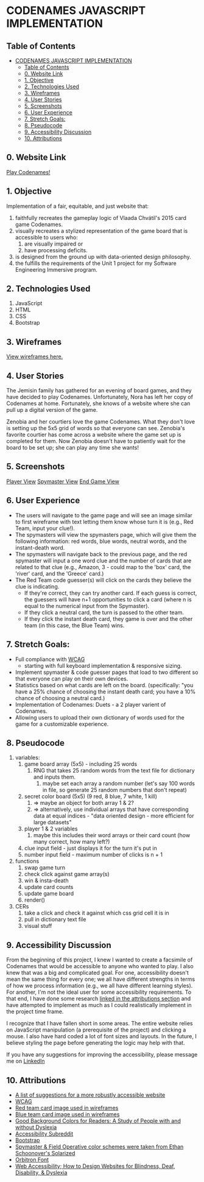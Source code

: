 CODENAMES JAVASCRIPT IMPLEMENTATION
=====

## Table of Contents
- [CODENAMES JAVASCRIPT IMPLEMENTATION](#codenames-javascript-implementation)
  - [Table of Contents](#table-of-contents)
  - [0. Website Link](#0-website-link)
  - [1. Objective](#1-objective)
  - [2. Technologies Used](#2-technologies-used)
  - [3. Wireframes](#3-wireframes)
  - [4. User Stories](#4-user-stories)
  - [5. Screenshots](#5-screenshots)
  - [6. User Experience](#6-user-experience)
  - [7. Stretch Goals:](#7-stretch-goals)
  - [8. Pseudocode](#8-pseudocode)
  - [9. Accessibility Discussion](#9-accessibility-discussion)
  - [10. Attributions](#10-attributions)

## 0. Website Link
[Play Codenames!](http://www.jscodenames.surge.sh)

## 1. Objective
Implementation of a fair, equitable, and just website that: 
   1. faithfully recreates the gameplay logic of Vlaada Chvátil's 2015 card game Codenames.
   2. visually recreates a stylized representation of the game board that is accessible to users who:
      1. are visually impaired or
      2. have processing deficits.
   3. is designed from the ground up with  data-oriented design philosophy.
   4. the fulfills the requirements of the Unit 1 project for my Software Engineering Immersive program.
   

## 2. Technologies Used
1. JavaScript
2. HTML
3. CSS
4. Bootstrap
   
## 3. Wireframes
[View wireframes here.](https://www.canva.com/design/DAEEDmlvdQE/XlOWR4xfqbIZHaSOLQMzwg/view?utm_content=DAEEDmlvdQE&utm_campaign=designshare&utm_medium=link&utm_source=sharebutton)

## 4. User Stories
   The Jemisin family has gathered for an evening of board games, and they have decided to play Codenames. Unfortunately, Nora has left her copy of Codenames at home. Fortunately, she knows of a website where she can pull up a digital version of the game. 

   Zenobia and her courtiers love the game Codenames. What they don't love is setting up the 5x5 grid of words so that everyone can see. Zenobia's favorite courtier has come across a website where the game set up is completed for them. Now Zenobia doesn't have to patiently wait for the board to be set up; she can play any time she wants! 

## 5. Screenshots
[Player View](images/playerMode.png)
[Spymaster View](images/spymasterMode.png)
[End Game View](images/endGame.png)

## 6. User Experience
*  The users will navigate to the game page and will see an image similar to first wireframe with text letting them know whose turn it is (e.g., Red Team, input your clue!).
*  The spymasters will view the spymasters page, which will give them the following information: red words, blue words, neutral words, and the instant-death word.
*  The spymasters will navigate back to the previous page, and the red spymaster will input a one word clue and the number of cards that are related to that clue (e.g., Amazon, 3 - could map to the 'box' card, the 'river' card, and the 'Greece' card.)
*  The Red Team code guesser(s) will click on the cards they believe the clue is indicating. 
   *  If they're correct, they can try another card. If each guess is correct, the guessers will have n+1 opportunities to click a card (where n is equal to the numerical input from the Spymaster).
   * If they click a neutral card, the turn is passed to the other team.
   * If they click the instant death card, they game is over and the other team (in this case, the Blue Team) wins.

## 7. Stretch Goals: 
* Full compliance with [WCAG](https://www.w3.org/WAI/WCAG21/quickref/)
  * starting with full keyboard implementation & responsive sizing.
* Implement spymaster & code guesser pages that load to two different so that everyone can play on their own devices.
* Statistics based on what cards are left on the board. (specifically: "you have a 25% chance of choosing the instant death card; you have a 10% chance of choosing a neutral card.)
* Implementation of Codenames: Duets - a 2 player varient of Codenames.
* Allowing users to upload their own dictionary of words used for the game for a customizable experience.

## 8. Pseudocode
1. variables:
   1. game board array (5x5) - including 25 words
      1. RNG that takes 25 random words from the text file for dictionary and inputs them. 
         1. maybe set each array a random number (let's say 100 words in file, so generate 25 random numbers that don't repeat)
   2. secret color board (5x5) (9 red, 8 blue, 7 white, 1 kill)
      1. => maybe an object for both array 1 & 2?
      2. => alternatively, use individual arrays that have corresponding data at equal indices - "data oriented design - more efficient for large datasets"
   3. player 1 & 2 variables
      1. maybe this includes their word arrays or their card count (how many correct, how many left?)
   4. clue input field - just displays it for the turn it's put in
   5. number input field - maximum number of clicks is n + 1
2. functions
   1. swap game turn
   2. check click against game array(s)
   3. win & insta-death
   4. update card counts 
   5. update game board
   6. render()
3. CERs
   1. take a click and check it against which css grid cell it is in
   2. pull in dictionary text file
   3. visual stuff

## 9. Accessibility Discussion
From the beginning of this project, I knew I wanted to create a facsimile of Codenames that would be accessible to anyone who wanted to play. I also knew that was a big and complicated goal. For one, accessibility doesn't mean the same thing for every one; we all have different strengths in terms of how we process information (e.g., we all have different learning styles). For another, I'm not the ideal user for some accessibility requirements. To that end, I have done some research [linked in the attributions section](#9-attributions) and have attempted to implement as much as I could realistically implement in the project time frame. 

I recognize that I have fallen short in some areas. The entire website relies on JavaScript manipulation (a prerequisite of the project) and clicking a mouse. I also have hard coded a lot of font sizes and layouts. In the future, I believe styling the page before generating the logic may help with that. 

If you have any suggestions for improving the accessibility, please message me on [LinkedIn](www.linkedin.com/in/alexandriastephenson)


## 10. Attributions
* [A list of suggestions for a more robustly accessible website](https://www.solidstart.info)
* [WCAG](https://www.w3.org/WAI/WCAG21/quickref/)
* [Red team card image used in wireframes](https://www.pexels.com/photo/red-orange-waves-wallpaper-1998479/)
* [Blue team card image used in wireframes](https://www.pexels.com/photo/blue-abstract-painting-1568607/)
* [Good Background Colors for Readers: A Study of People with and without Dyslexia](https://www.cs.cmu.edu/~jbigham/pubs/pdfs/2017/colors.pdf) 
* [Accessibility Subreddit](reddit.com/r/Accessibility)
* [Bootstrap](getbootstrap.com)
* [Spymaster & Field Operative color schemes were taken from Ethan Schoonover's Solarized](https://ethanschoonover.com/solarized/)
* [Orbitron Font](https://fonts.google.com/specimen/Orbitron)
* [Web Accessibility; How to Design Websites for Blindness, Deaf, Disability, & Dyslexia](https://www.hobo-web.co.uk/design-website-for-blind/)